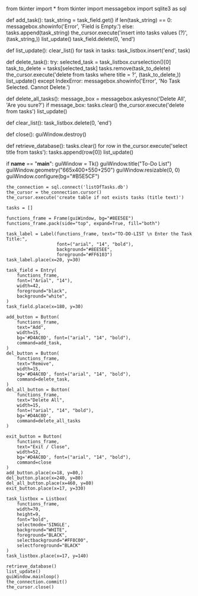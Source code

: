 from tkinter import *
from tkinter import messagebox
import sqlite3 as sql

def add_task():
    task_string = task_field.get()
    if len(task_string) == 0:
        messagebox.showinfo('Error', 'Field is Empty.')
    else:
        tasks.append(task_string)
        the_cursor.execute('insert into tasks values (?)', (task_string,))
        list_update()
        task_field.delete(0, 'end')

def list_update():
    clear_list()
    for task in tasks:
        task_listbox.insert('end', task)

def delete_task():
    try:
        selected_task = task_listbox.curselection()[0]
        task_to_delete = tasks[selected_task]
        tasks.remove(task_to_delete)
        the_cursor.execute('delete from tasks where title = ?', (task_to_delete,))
        list_update()
    except IndexError:
        messagebox.showinfo('Error', 'No Task Selected. Cannot Delete.')

def delete_all_tasks():
    message_box = messagebox.askyesno('Delete All', 'Are you sure?')
    if message_box:
        tasks.clear()
        the_cursor.execute('delete from tasks')
        list_update()

def clear_list():
    task_listbox.delete(0, 'end')

def close():
    guiWindow.destroy()

def retrieve_database():
    tasks.clear()
    for row in the_cursor.execute('select title from tasks'):
        tasks.append(row[0])
    list_update()

if __name__ == "__main__":
    guiWindow = Tk()
    guiWindow.title("To-Do List")
    guiWindow.geometry("665x400+550+250")
    guiWindow.resizable(0, 0)
    guiWindow.configure(bg="#B5E5CF")

    the_connection = sql.connect('listOfTasks.db')
    the_cursor = the_connection.cursor()
    the_cursor.execute('create table if not exists tasks (title text)')

    tasks = []

    functions_frame = Frame(guiWindow, bg="#8EE5EE")
    functions_frame.pack(side="top", expand=True, fill="both")

    task_label = Label(functions_frame, text="TO-DO-LIST \n Enter the Task Title:",
                       font=("arial", "14", "bold"),
                       background="#8EE5EE",
                       foreground="#FF6103")
    task_label.place(x=20, y=30)

    task_field = Entry(
        functions_frame,
        font=("Arial", "14"),
        width=42,
        foreground="black",
        background="white",
    )
    task_field.place(x=180, y=30)

    add_button = Button(
        functions_frame,
        text="Add",
        width=15,
        bg='#D4AC0D', font=("arial", "14", "bold"),
        command=add_task,
    )
    del_button = Button(
        functions_frame,
        text="Remove",
        width=15,
        bg='#D4AC0D', font=("arial", "14", "bold"),
        command=delete_task,
    )
    del_all_button = Button(
        functions_frame,
        text="Delete All",
        width=15,
        font=("arial", "14", "bold"),
        bg='#D4AC0D',
        command=delete_all_tasks
    )

    exit_button = Button(
        functions_frame,
        text="Exit / Close",
        width=52,
        bg='#D4AC0D', font=("arial", "14", "bold"),
        command=close
    )
    add_button.place(x=18, y=80,)
    del_button.place(x=240, y=80)
    del_all_button.place(x=460, y=80)
    exit_button.place(x=17, y=330)

    task_listbox = Listbox(
        functions_frame,
        width=70,
        height=9,
        font="bold",
        selectmode='SINGLE',
        background="WHITE",
        foreground="BLACK",
        selectbackground="#FF8C00",
        selectforeground="BLACK"
    )
    task_listbox.place(x=17, y=140)

    retrieve_database()
    list_update()
    guiWindow.mainloop()
    the_connection.commit()
    the_cursor.close()

